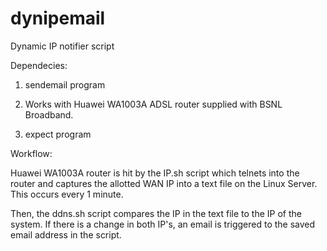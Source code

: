 # dynipemail
Dynamic IP notifier script


Dependecies:
1. sendemail program

2. Works with Huawei WA1003A ADSL router supplied with BSNL Broadband.

3. expect program

Workflow:

Huawei WA1003A router is hit by the IP.sh script which telnets into the router and captures the allotted WAN IP into a text file on the Linux Server. This occurs every 1 minute.

Then, the ddns.sh script compares the IP in the text file to the IP of the system. If there is a change in both IP's, an email is triggered to the saved email address in the script.
